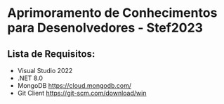 # Aprimoramento de Conhecimentos para Desenolvedores - Stef2023
## Lista de Requisitos:
  - Visual Studio 2022
  - .NET 8.0
  - MongoDB https://cloud.mongodb.com/
  - Git Client https://git-scm.com/download/win
